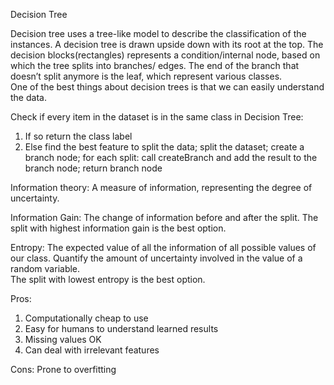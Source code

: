 Decision Tree

Decision tree uses a tree-like model to describe the classification of the instances. 
A decision tree is drawn upside down with its root at the top. The decision blocks(rectangles) 
represents a condition/internal node, based on which the tree splits into branches/ edges. 
The end of the branch that doesn’t split anymore is the leaf, which represent various classes.  
One of the best things about decision trees is that we can easily understand the data. 


Check if every item in the dataset is in the same class in Decision Tree:
1. If so return the class label
2. Else
find the best feature to split the data;
split the dataset;
create a branch node;
for each split:
call createBranch and add the result to the branch node;
return branch node



Information theory:
A measure of information, representing the degree of uncertainty.


Information Gain:
The change of information before and after the split.
The split with highest information gain is the best option.


Entropy:
The expected value of all the information of all possible values of our class.
Quantify the amount of uncertainty involved in the value of a random variable.  
The split with lowest entropy is the best option.


Pros:
1. Computationally cheap to use
2. Easy for humans to understand learned results
3. Missing values OK
4. Can deal with irrelevant features

Cons:
Prone to overfitting
